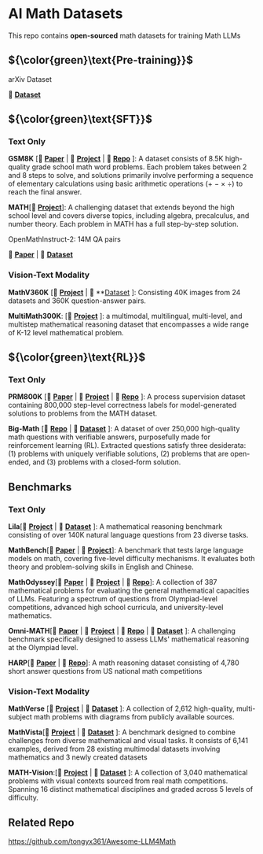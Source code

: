# AI Math Datasets

This repo contains **open-sourced** math datasets for training Math LLMs

## ${\color{green}\text{Pre-training}}$

arXiv Dataset

🔗 **[Dataset](https://www.kaggle.com/datasets/Cornell-University/arxiv/data)**


## ${\color{green}\text{SFT}}$

### Text Only 

**GSM8K** [📄 **[Paper](https://arxiv.org/abs/2110.14168)** | 🔗 **[Project](https://openai.com/index/solving-math-word-problems/)** | 🐙 **[Repo](https://github.com/openai/grade-school-math?tab=readme-ov-file)** ]: A dataset consists of 8.5K high-quality grade school math word problems. Each problem takes between 2 and 8 steps to solve, and solutions primarily involve performing a sequence of elementary calculations using basic arithmetic operations (+ − × ÷) to reach the final answer. 

**MATH**[🔗 **[Project](https://github.com/hendrycks/math/)**]: A challenging dataset that extends beyond the high school level and covers diverse topics, including algebra, precalculus, and number theory. Each problem in MATH has a full step-by-step solution.


OpenMathInstruct-2: 14M QA pairs

📄 **[Paper](https://arxiv.org/abs/2410.01560)** | 🤗 **[Dataset](https://huggingface.co/collections/nvidia/openmath-2-66fb142317d86400783d2c7b)**


### Vision-Text Modality

**MathV360K** [🔗 **[Project](https://github.com/HZQ950419/Math-LLaVA)** | 🤗 **[Dataset](https://huggingface.co/datasets/Zhiqiang007/MathV360K) ]: Consisting 40K images from 24 datasets and 360K question-answer pairs.

**MultiMath300K**: [🔗 **[Project](https://github.com/pengshuai-rin/MultiMath)** ]: a multimodal, multilingual, multi-level, and multistep mathematical reasoning dataset that encompasses a wide range of K-12 level mathematical problem.

## ${\color{green}\text{RL}}$

### Text Only 

**PRM800K** [📄 **[Paper](https://arxiv.org/abs/2305.20050)** | 🔗 **[Project](https://openai.com/index/improving-mathematical-reasoning-with-process-supervision/)** | 🐙 **[Repo](https://github.com/openai/prm800k)** ]: A process supervision dataset containing 800,000 step-level correctness labels for model-generated solutions to problems from the MATH dataset.

**Big-Math** [🐙 **[Repo](https://github.com/SynthLabsAI/big-math)** | 🤗 **[Dataset](https://huggingface.co/datasets/SynthLabsAI/Big-Math-RL-Verified)** ]: A dataset of over 250,000 high-quality math questions with verifiable answers, purposefully made for reinforcement learning (RL). Extracted questions satisfy three desiderata: (1) problems with uniquely verifiable solutions, (2) problems that are open-ended, and (3) problems with a closed-form solution.

## Benchmarks

### Text Only 

**Lila**[🔗 **[Project](https://lila.apps.allenai.org/)** | 🤗 **[Dataset](https://huggingface.co/datasets/allenai/lila)** ]: A mathematical reasoning benchmark consisting of over 140K natural language questions from 23 diverse tasks.

**MathBench**[📄 **[Paper](https://arxiv.org/abs/2405.12209)** | 🔗 **[Project](https://github.com/open-compass/MathBench)**]: A benchmark that tests large language models on math, covering five-level difficulty mechanisms. It evaluates both theory and problem-solving skills in English and Chinese.

**MathOdyssey**[📄 **[Paper](https://arxiv.org/abs/2406.18321)** | 🔗 **[Project](https://mathodyssey.github.io/)** | 🐙 **[Repo](https://github.com/protagolabs/odyssey-math)**]: A collection of 387 mathematical problems for evaluating the general mathematical capacities of LLMs. Featuring a spectrum of questions from Olympiad-level competitions, advanced high school curricula, and university-level mathematics.

**Omni-MATH**[📄 **[Paper](https://arxiv.org/abs/2410.07985)** | 🔗 **[Project](https://omni-math.github.io/)** | 🐙 **[Repo](https://github.com/KbsdJames/Omni-MATH)** | 🤗 **[Dataset](https://huggingface.co/datasets/KbsdJames/Omni-MATH)** ]: A challenging benchmark specifically designed to assess LLMs' mathematical reasoning at the Olympiad level.

**HARP**[📄 **[Paper](https://arxiv.org/abs/2412.08819)** | 🐙 **[Repo](https://github.com/aadityasingh/HARP?tab=readme-ov-file)**]: A math reasoning dataset consisting of 4,780 short answer questions from US national math competitions

### Vision-Text Modality

**MathVerse** [🔗 **[Project](https://mathverse-cuhk.github.io/)** | 🤗 **[Dataset](https://huggingface.co/datasets/AI4Math/MathVerse)** ]: A collection of 2,612 high-quality, multi-subject math problems with diagrams from publicly available sources.

**MathVista**[🔗 **[Project](https://mathvista.github.io/)** | 🤗 **[Dataset](https://huggingface.co/datasets/AI4Math/MathVista)** ]: A benchmark designed to combine challenges from diverse mathematical and visual tasks. It consists of 6,141 examples, derived from 28 existing multimodal datasets involving mathematics and 3 newly created datasets 

**MATH-Vision**:[🔗 **[Project](https://mathllm.github.io/mathvision/)** | 🤗 **[Dataset](https://huggingface.co/datasets/MathLLMs/MathVision)** ]: A collection of 3,040 mathematical problems with visual contexts sourced from real math competitions. Spanning 16 distinct mathematical disciplines and graded across 5 levels of difficulty.

## Related Repo
 
 https://github.com/tongyx361/Awesome-LLM4Math
